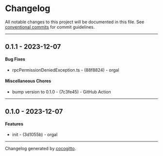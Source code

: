 # Changelog
All notable changes to this project will be documented in this file. See [conventional commits](https://www.conventionalcommits.org/) for commit guidelines.

- - -
## 0.1.1 - 2023-12-07
#### Bug Fixes
- rpcPermissionDeniedException.ts - (88f8824) - orgal
#### Miscellaneous Chores
- bump version to 0.1.0 - (7c3fe45) - GitHub Action
- - -

## 0.1.0 - 2023-12-07
#### Features
- init - (3d1055b) - orgal
- - -

Changelog generated by [cocogitto](https://github.com/cocogitto/cocogitto).